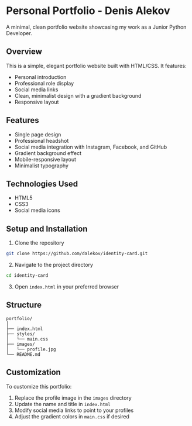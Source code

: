 # Personal Portfolio - Denis Alekov

A minimal, clean portfolio website showcasing my work as a Junior Python Developer.

## Overview

This is a simple, elegant portfolio website built with HTML/CSS. It features:
- Personal introduction
- Professional role display
- Social media links
- Clean, minimalist design with a gradient background
- Responsive layout

## Features
- Single page design
- Professional headshot
- Social media integration with Instagram, Facebook, and GitHub
- Gradient background effect
- Mobile-responsive layout
- Minimalist typography

## Technologies Used
- HTML5
- CSS3
- Social media icons

## Setup and Installation
1. Clone the repository
```bash
git clone https://github.com/dalekov/identity-card.git
```

2. Navigate to the project directory
```bash
cd identity-card
```

3. Open `index.html` in your preferred browser

## Structure
```
portfolio/
│
├── index.html
├── styles/
│   └── main.css
├── images/
│   └── profile.jpg
└── README.md
```

## Customization
To customize this portfolio:
1. Replace the profile image in the `images` directory
2. Update the name and title in `index.html`
3. Modify social media links to point to your profiles
4. Adjust the gradient colors in `main.css` if desired
